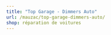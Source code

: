 ```yaml
---
title: "Top Garage - Dimmers Auto"
url: /mauzac/top-garage-dimmers-auto/
shop: réparation de voitures
---
```

